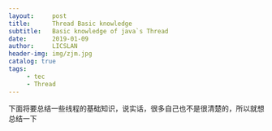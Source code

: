 ```yaml
---
layout:     post
title:      Thread Basic knowledge
subtitle:   Basic knowledge of java`s Thread
date:       2019-01-09
author:     LICSLAN
header-img: img/zjm.jpg
catalog: true
tags:
     - tec
     - Thread
---
```


下面将要总结一些线程的基础知识，说实话，很多自己也不是很清楚的，所以就想总结一下<br>
